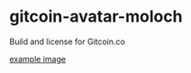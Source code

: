 # gitcoin-avatar-moloch

Build and license for Gitcoin.co


[example image](https://raw.githubusercontent.com/artipedia/gitcoin-avatar-moloch/main/artipedia_moloch.png)
